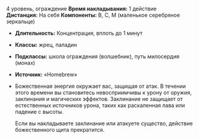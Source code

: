 4 уровень, ограждение
**Время накладывания:** 1 действие
**Дистанция:** На себя
**Компоненты:** В, С, М (маленькое серебряное зеркальце)
- **Длительность:** Концентрация, вплоть до 1 минут
- **Классы:** жрец, паладин
- **Подклассы:** школа ограждения (волшебник), путь милосердия (монах)
- **Источник:** «Homebrew»
- Божественная энергия окружает вас, защищая от атак. В течении этого времени вы становитесь невосприимчивы к урону от оружия, заклинания и магических эффектов. Заклинание не защищает от естественных источников урона, таких как раскаленная лава или падение с высоты. 
    
    Если вы накладываете заклинание или атакуете существо, действие божественного щита прекратится.